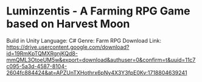 # Luminzentis - A Farming RPG Game based on Harvest Moon

Build in Unity 
Language: C#
Genre: Farm RPG
Download Link: https://drive.usercontent.google.com/download?id=19RmKpTQMXRgnjKQd8-mmQML3OtoeUM5w&export=download&authuser=0&confirm=t&uuid=11c7c095-5a3d-4587-8104-2604fc884424&at=APZUnTXHothrx6pNy4X3Y3fpE0Kv:1718804639241
